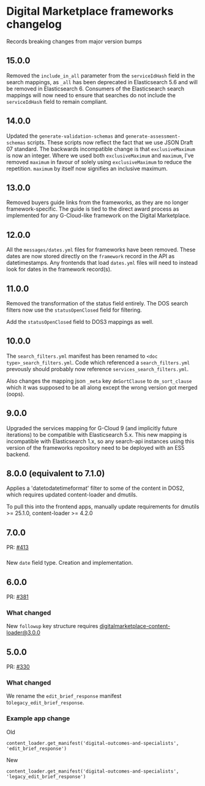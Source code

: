 # Digital Marketplace frameworks changelog

Records breaking changes from major version bumps

## 15.0.0

Removed the `include_in_all` parameter from the `serviceIdHash` field in the
search mappings, as `_all` has been deprecated in Elasticsearch 5.6 and will be
removed in Elasticsearch 6. Consumers of the Elasticsearch search mappings will
now need to ensure that searches do not include the `serviceIdHash` field to
remain compliant.

## 14.0.0

Updated the `generate-validation-schemas` and `generate-assessment-schemas` scripts. These scripts now reflect the fact
that we use JSON Draft 07 standard. The backwards incompatible change is that `exclusiveMaximum` is now an integer.
Where we used both `exclusiveMaximum` and `maximum`, I've removed `maximum` in favour of solely using `exclusiveMaximum`
to reduce the repetition. `maximum` by itself now signifies an inclusive maximum.
 
## 13.0.0

Removed buyers guide links from the frameworks, as they are no longer framework-specific. The guide is tied
to the direct award process as implemented for any G-Cloud-like framework on the Digital Marketplace.

## 12.0.0

All the `messages/dates.yml` files for frameworks have been removed. These dates are now stored directly on the
`framework` record in the API as datetimestamps. Any frontends that load `dates.yml` files will need to instead
look for dates in the framework record(s).

## 11.0.0

Removed the transformation of the status field entirely. The DOS search filters
now use the `statusOpenClosed` field for filtering.

Add the `statusOpenClosed` field to DOS3 mappings as well.

## 10.0.0

The `search_filters.yml` manifest has been renamed to `<doc type>_search_filters.yml`. Code which referenced a
`search_filters.yml` prevously should probably now reference `services_search_filters.yml`.

Also changes the mapping json `_meta` key `dmSortClause` to `dm_sort_clause` which it was supposed to be all along except
the wrong version got merged (oops).

## 9.0.0

Upgraded the services mapping for G-Cloud 9 (and implicitly future iterations) to be compatible with Elasticsearch 5.x.
This new mapping is incompatible with Elasticsearch 1.x, so any search-api instances using this version of the
frameworks repository need to be deployed with an ES5 backend.

## 8.0.0 (equivalent to 7.1.0)

Applies a 'datetodatetimeformat' filter to some of the content in DOS2, which requires updated content-loader and dmutils.

To pull this into the frontend apps, manually update requirements for dmutils >= 25.1.0, content-loader >= 4.2.0

## 7.0.0

PR: [#413](https://github.com/alphagov/digitalmarketplace-frameworks/pull/413)

###

New `date` field type. Creation and implementation.

## 6.0.0

PR: [#381](https://github.com/alphagov/digitalmarketplace-frameworks/pull/381)

### What changed

New `followup` key structure requires digitalmarketplace-content-loader@3.0.0

## 5.0.0

PR: [#330](https://github.com/alphagov/digitalmarketplace-frameworks/pull/330)

### What changed

We rename the `edit_brief_response` manifest to`legacy_edit_brief_response`.

### Example app change

Old
```
content_loader.get_manifest('digital-outcomes-and-specialists', 'edit_brief_response')
```

New
```
content_loader.get_manifest('digital-outcomes-and-specialists', 'legacy_edit_brief_response')
```
